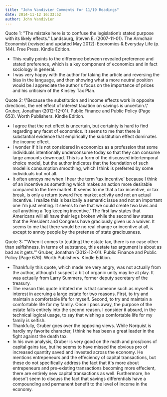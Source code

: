 ```yaml
---
title: "John Vandivier Comments for 11/19 Readings"
date: 2014-11-12 16:33:52
author: John Vandivier
---
```




<div class=\"dbThreadBody\" tabindex=\"0\">
<div class=\"vtbegenerated\">

Quote 1: \"The mistake here is to confuse the legislation’s stated purpose with its likely effects.\" Landsburg, Steven E. (2007-11-01). The Armchair Economist (revised and updated May 2012): Economics &amp; Everyday Life (p. 144). Free Press. Kindle Edition.
<ul>
	<li>This really points to the difference between revealed preference and stated preference, which is a key component of economics and in fact sociology in general.</li>
	<li>I was very happy with the author for taking the article and reversing the bias in the language, and then showing what a more neutral position would be.I appreciate the author's focus on the importance of prices and his criticism of the Kinsley Tax Plan.</li>
</ul>
Quote 2: \"Because the substitution and income effects work in opposite directions, the net effect of interest taxation on savings is uncertain.\" Gruber, Jonathan (2012-12-01). Public Finance and Public Policy (Page 653). Worth Publishers. Kindle Edition.
<ul>
	<li>I agree that the net effect is uncertain, but certainty is hard to find regarding any facet of economics. It seems to me that there is substantial evidence that empirically the substitution effect dominates the income effect.</li>
	<li>I wonder if it is not considered in economics as a profession that some individuals intentionally underconsume today so that they can consume large amounts downroad. This is a form of the discussed intertemporal choice model, but the author indicates that the foundation of such model is consumption smoothing, which I think is preferred by some individuals but not all.</li>
	<li>It often annoys me when I hear the term 'tax incentive' because I think of an incentive as something which makes an action more desirable compared to the free market. It seems to me that a tax incentive, or tax break, is only a return toward free market activity and not an actual incentive. I realize this is basically a semantic issue and not an important one I'm just venting. It seems to me that we could create two laws and call anything a 'leg keeping incentive.' The first law states that Americans will all have their legs broken while the second law states that the President and Congress have graciously given us a waiver. It seems to me that there would be no real change or incentive at all, except to annoy people by the pretense of state graciousness.</li>
</ul>
Quote 3: “'When it comes to [cutting] the estate tax, there is no case other than selfishness. In terms of substance, this estate tax argument is about as bad as it gets.'” Gruber, Jonathan (2012-12-01). Public Finance and Public Policy (Page 676). Worth Publishers. Kindle Edition.
<ul>
	<li>Thankfully this quote, which made me very angry, was not actually from the author, although I suspect a bit of organic unity may be at play. It was actually from Larry Summers, former deputy secretary of the treasury.</li>
	<li>The reason this quote irritated me is that someone such as myself is interest in accruing a large estate for two reasons. First, to try and maintain a comfortable life for myself. Second, to try and maintain a comfortable life for my family. Once I pass away, the purpose of the estate falls entirely into the second reason. I consider it absurd, in the technical logical usage, to say that wishing a comfortable life for my family is selfish.</li>
	<li>Thankfully, Gruber goes over the opposing views. While Norquist is hardly my favorite character, I think he has been a great leader in the fight against the death tax.</li>
	<li>In his own analysis, Gruber is very good on the math and pros/cons of capital gains tax, but he seems to have missed the obvious pro of increased quantity saved and invested across the economy. He mentions entrepeneurs and the effeciency of capital transactions, but these do not specifically address the fact that it's more about entrepeneurs and pre-existing transactions becoming more effecient, there are entirely new capital transactions as well. Furthermore, he doesn't seem to discuss the fact that savings differentials have a compounding and permanent benefit to the level of income in the economy.</li>
</ul>
</div>
</div>